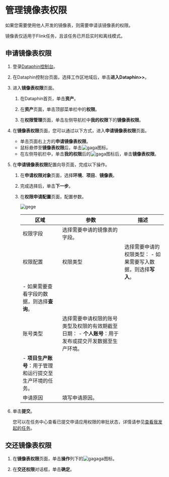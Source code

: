 # 管理镜像表权限

如果您需要使用他人开发的镜像表，则需要申请该镜像表的权限。

镜像表仅适用于Flink任务，且该任务已开启实时和离线模式。

## 申请镜像表权限

1.  登录[Dataphin控制台](https://dataphin.console.aliyun.com/workingArea)。

2.  在Dataphin控制台页面，选择工作区地域后，单击**进入Dataphin\>\>**。

3.  进入**镜像表权限**页面。

    1.  在Dataphin首页，单击**资产**。

    2.  在**资产**页面，单击顶部菜单栏中的**权限**。

    3.  在**权限管理**页面，单击左侧导航栏中**我的权限**下的**镜像表权限**。

4.  在**镜像表权限**页面，您可以通过以下方式，进入**申请镜像表权限**页面。

    -   单击页面右上方的**申请镜像表权限**。
    -   鼠标悬停至**镜像表权限**后，单击![gaga](https://static-aliyun-doc.oss-accelerate.aliyuncs.com/assets/img/zh-CN/2077559951/p94823.png)图标。
    -   在左侧导航栏中，单击**我的权限**后的![gaga](https://static-aliyun-doc.oss-accelerate.aliyuncs.com/assets/img/zh-CN/2077559951/p94822.png)图标后，单击**镜像表权限**。
5.  在**申请镜像表权限**配置向导页面，完成以下操作。

    1.  在**申请权限对象**页面，选择**环境**、**项目**、**镜像表**。

    2.  完成选择后，单击**下一步**。

    3.  在**权限申请配置**页面，配置参数。

        ![gege](https://static-aliyun-doc.oss-accelerate.aliyuncs.com/assets/img/zh-CN/1818021161/p180232.png)

        |区域|参数|描述|
        |--|--|--|
        |权限字段|选择需要申请的镜像表的字段。|
        |权限配置|权限类型|选择需要申请的权限类型：        -   如果需要写入数据，则选择**写入**。
        -   如果需要查看字段的数据，则选择**查询**。 |
        |账号类型|选择需要申请权限的账号类型及权限的有效期截至日期：        -   **个人账号**：用于发布或提交开发数据至生产环境。
        -   **项目生产账号**：用于管理和运行提交至生产环境的任务。 |
        |申请原因|填写申请原因。|

6.  单击**提交**。

    您可以在任务中心查看已提交申请应用权限的审批状态，详情请参见[查看我发起的任务](/cn.zh-CN/全局管理/通知中心/查看任务中心.md)。


## 交还镜像表权限

1.  在**镜像表权限**页面，单击**操作**列下的![gagaga](https://static-aliyun-doc.oss-accelerate.aliyuncs.com/assets/img/zh-CN/6598894061/p180236.png)图标。

2.  在**交还权限**对话框，单击**确定**。


